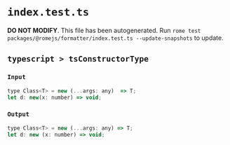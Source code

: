 # `index.test.ts`

**DO NOT MODIFY**. This file has been autogenerated. Run `rome test packages/@romejs/formatter/index.test.ts --update-snapshots` to update.

## `typescript > tsConstructorType`

### `Input`

```javascript
type Class<T> = new (...args: any)  => T;
let d: new(x: number) => void;

```

### `Output`

```javascript
type Class<T> = new (...args: any) => T;
let d: new (x: number) => void;

```
